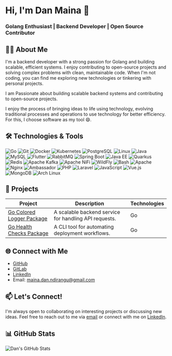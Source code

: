 

# Hi, I'm Dan Maina 👋
### Golang Enthusiast | Backend Developer | Open Source Contributor

## 👨‍💻 About Me
I'm a backend developer with a strong passion for Golang and building scalable, efficient systems. I enjoy contributing to open-source projects and solving complex problems with clean, maintainable code. When I'm not coding, you can find me exploring new technologies or tinkering with personal projects.

I am Passionate about building scalable backend systems and contributing to open-source projects.

I enjoy the process of bringing ideas to life using technology, evolving traditional processes and operations to use technology for better efficiency. For this, I choose software as my tool 😄.

## 🛠️ Technologies & Tools
![Go](https://img.shields.io/badge/-Go-00ADD8?style=flat&logo=go&logoColor=white)
![Git](https://img.shields.io/badge/-Git-F05032?style=flat&logo=git&logoColor=white)
![Docker](https://img.shields.io/badge/-Docker-2496ED?style=flat&logo=docker&logoColor=white)
![Kubernetes](https://img.shields.io/badge/-Kubernetes-326CE5?style=flat&logo=kubernetes&logoColor=white)
![PostgreSQL](https://img.shields.io/badge/-PostgreSQL-4169E1?style=flat&logo=postgresql&logoColor=white)
![Linux](https://img.shields.io/badge/-Linux-FCC624?style=flat&logo=linux&logoColor=black)
![Java](https://img.shields.io/badge/-Java-007396?style=flat&logo=java&logoColor=white)
![MySQL](https://img.shields.io/badge/-MySQL-4479A1?style=flat&logo=mysql&logoColor=white)
![Flutter](https://img.shields.io/badge/-Flutter-02569B?style=flat&logo=flutter&logoColor=white)
![RabbitMQ](https://img.shields.io/badge/-RabbitMQ-FF6600?style=flat&logo=rabbitmq&logoColor=white)
![Spring Boot](https://img.shields.io/badge/-Spring%20Boot-6DB33F?style=flat&logo=springboot&logoColor=white)
![Java EE](https://img.shields.io/badge/-Java%20EE-007396?style=flat&logo=oracle&logoColor=white)
![Quarkus](https://img.shields.io/badge/-Quarkus-4695EB?style=flat&logo=quarkus&logoColor=white)
![Redis](https://img.shields.io/badge/-Redis-DC382D?style=flat&logo=redis&logoColor=white)
![Apache Kafka](https://img.shields.io/badge/-Apache%20Kafka-231F20?style=flat&logo=apachekafka&logoColor=white)
![Apache NiFi](https://img.shields.io/badge/-Apache%20NiFi-1F6D75?style=flat&logo=apachenifi&logoColor=white)
![WildFly](https://img.shields.io/badge/-WildFly-FF9900?style=flat&logo=wildfly&logoColor=white)
![Bash](https://img.shields.io/badge/-Bash-4EAA25?style=flat&logo=gnubash&logoColor=white)
![Apache](https://img.shields.io/badge/-Apache-D22128?style=flat&logo=apache&logoColor=white)
![Nginx](https://img.shields.io/badge/-Nginx-009639?style=flat&logo=nginx&logoColor=white)
![Ambassador](https://img.shields.io/badge/-Ambassador-3A2C7C?style=flat&logo=data:image/svg+xml;base64,PHN2ZyB4bWxucz0iaHR0cDovL3d3dy53My5vcmcvMjAwMC9zdmciIHZpZXdCb3g9IjAgMCAyNTAgMjUwIj48cGF0aCBmaWxsPSIjM0EyQzdDIiBkPSJNMTI1IDBDNTUuOSAwIDAgNTUuOSAwIDEyNXM1NS45IDEyNSAxMjUgMTI1IDEyNS01NS45IDEyNS0xMjVTMTk0LjEgMCAxMjUgMHoiLz48L3N2Zz4=)
![PHP](https://img.shields.io/badge/-PHP-777BB4?style=flat&logo=php&logoColor=white)
![Laravel](https://img.shields.io/badge/-Laravel-FF2D20?style=flat&logo=laravel&logoColor=white)
![JavaScript](https://img.shields.io/badge/-JavaScript-F7DF1E?style=flat&logo=javascript&logoColor=black)
![Vue.js](https://img.shields.io/badge/-Vue.js-4FC08D?style=flat&logo=vuedotjs&logoColor=white)
![MongoDB](https://img.shields.io/badge/-MongoDB-47A248?style=flat&logo=mongodb&logoColor=white)
![Arch Linux](https://img.shields.io/badge/-Arch%20Linux-1793D1?style=flat&logo=archlinux&logoColor=white)

## 🚀 Projects
| Project | Description | Technologies |
|---------|-------------|--------------|
| [Go Colored Logger Package](https://github.com/danmaina/logger) | A scalable backend service for handling API requests. | Go|
| [Go Health Checks Package](https://github.com/danmaina/health) | A CLI tool for automating deployment workflows. | Go |

## 🌐 Connect with Me
- [GitHub](https://github.com/danmaina)
- [GitLab](https://gitlab.com/danmaina)
- [LinkedIn](https://www.linkedin.com/in/maina-dan-arin/)
- Email: maina.dan.ndirangu@gmail.com

## 📫 Let's Connect!
I'm always open to collaborating on interesting projects or discussing new ideas. Feel free to reach out to me via [email](mailto:maina.dan.ndirangu@gmail.com) or connect with me on [LinkedIn](https://www.linkedin.com/in/maina-dan-arin/).

## 📊 GitHub Stats
![Dan's GitHub Stats](https://github-readme-stats.vercel.app/api?username=danmaina&show_icons=true&theme=radical)
